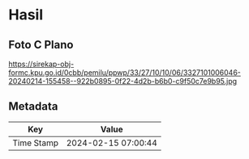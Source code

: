 # Hasil

## Foto C Plano

https://sirekap-obj-formc.kpu.go.id/0cbb/pemilu/ppwp/33/27/10/10/06/3327101006046-20240214-155458--922b0895-0f22-4d2b-b6b0-c9f50c7e9b95.jpg


## Metadata

| Key        | Value               |
| ---------- | ------------------- |
| Time Stamp | 2024-02-15 07:00:44 |



